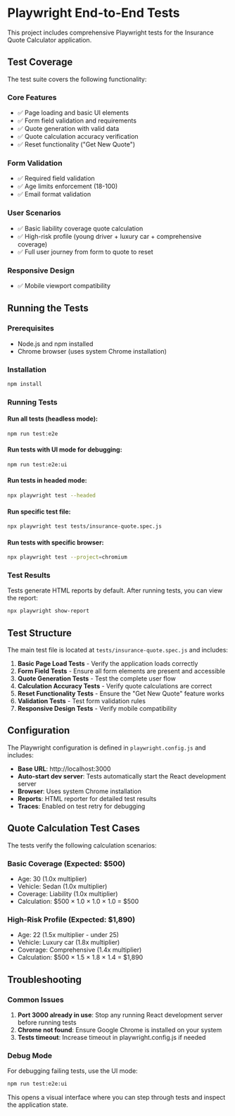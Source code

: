 # Playwright End-to-End Tests

This project includes comprehensive Playwright tests for the Insurance Quote Calculator application.

## Test Coverage

The test suite covers the following functionality:

### Core Features
- ✅ Page loading and basic UI elements
- ✅ Form field validation and requirements
- ✅ Quote generation with valid data
- ✅ Quote calculation accuracy verification
- ✅ Reset functionality ("Get New Quote")

### Form Validation
- ✅ Required field validation
- ✅ Age limits enforcement (18-100)
- ✅ Email format validation

### User Scenarios
- ✅ Basic liability coverage quote calculation
- ✅ High-risk profile (young driver + luxury car + comprehensive coverage)
- ✅ Full user journey from form to quote to reset

### Responsive Design
- ✅ Mobile viewport compatibility

## Running the Tests

### Prerequisites
- Node.js and npm installed
- Chrome browser (uses system Chrome installation)

### Installation
```bash
npm install
```

### Running Tests

#### Run all tests (headless mode):
```bash
npm run test:e2e
```

#### Run tests with UI mode for debugging:
```bash
npm run test:e2e:ui
```

#### Run tests in headed mode:
```bash
npx playwright test --headed
```

#### Run specific test file:
```bash
npx playwright test tests/insurance-quote.spec.js
```

#### Run tests with specific browser:
```bash
npx playwright test --project=chromium
```

### Test Results

Tests generate HTML reports by default. After running tests, you can view the report:
```bash
npx playwright show-report
```

## Test Structure

The main test file is located at `tests/insurance-quote.spec.js` and includes:

1. **Basic Page Load Tests** - Verify the application loads correctly
2. **Form Field Tests** - Ensure all form elements are present and accessible
3. **Quote Generation Tests** - Test the complete user flow
4. **Calculation Accuracy Tests** - Verify quote calculations are correct
5. **Reset Functionality Tests** - Ensure the "Get New Quote" feature works
6. **Validation Tests** - Test form validation rules
7. **Responsive Design Tests** - Verify mobile compatibility

## Configuration

The Playwright configuration is defined in `playwright.config.js` and includes:

- **Base URL**: http://localhost:3000
- **Auto-start dev server**: Tests automatically start the React development server
- **Browser**: Uses system Chrome installation
- **Reports**: HTML reporter for detailed test results
- **Traces**: Enabled on test retry for debugging

## Quote Calculation Test Cases

The tests verify the following calculation scenarios:

### Basic Coverage (Expected: $500)
- Age: 30 (1.0x multiplier)
- Vehicle: Sedan (1.0x multiplier) 
- Coverage: Liability (1.0x multiplier)
- Calculation: $500 × 1.0 × 1.0 × 1.0 = $500

### High-Risk Profile (Expected: $1,890)
- Age: 22 (1.5x multiplier - under 25)
- Vehicle: Luxury car (1.8x multiplier)
- Coverage: Comprehensive (1.4x multiplier)
- Calculation: $500 × 1.5 × 1.8 × 1.4 = $1,890

## Troubleshooting

### Common Issues

1. **Port 3000 already in use**: Stop any running React development server before running tests
2. **Chrome not found**: Ensure Google Chrome is installed on your system
3. **Tests timeout**: Increase timeout in playwright.config.js if needed

### Debug Mode

For debugging failing tests, use the UI mode:
```bash
npm run test:e2e:ui
```

This opens a visual interface where you can step through tests and inspect the application state.